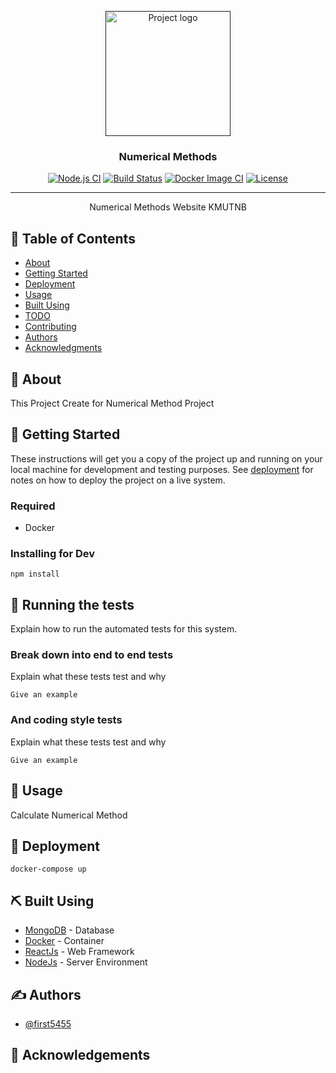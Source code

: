 <p align="center">
  <a href="" rel="noopener">
 <img width=200px height=200px src="https://i.imgur.com/6wj0hh6.jpg" alt="Project logo"></a>
</p>

<h3 align="center">Numerical Methods</h3>

<div align="center">
 
 [![Node.js CI](https://github.com/first5455/Numerical_React_MaterialUI/actions/workflows/node.js.yml/badge.svg)](https://github.com/first5455/Numerical_React_MaterialUI/actions/workflows/node.js.yml)
[![Build Status](https://travis-ci.com/first5455/Numerical_React_MaterialUI.svg?token=yybzxWBrxvxvBURNnpAL&branch=main)](https://travis-ci.com/first5455/Numerical_React_MaterialUI)
[![Docker Image CI](https://github.com/first5455/Numerical_React_MaterialUI/actions/workflows/docker-image.yml/badge.svg)](https://github.com/first5455/Numerical_React_MaterialUI/actions/workflows/docker-image.yml)
[![License](https://img.shields.io/badge/license-MIT-blue.svg)](/LICENSE)

</div>

---

<p align="center"> Numerical Methods Website KMUTNB
    <br> 
</p>

## 📝 Table of Contents

- [About](#about)
- [Getting Started](#getting_started)
- [Deployment](#deployment)
- [Usage](#usage)
- [Built Using](#built_using)
- [TODO](../TODO.md)
- [Contributing](../CONTRIBUTING.md)
- [Authors](#authors)
- [Acknowledgments](#acknowledgement)

## 🧐 About <a name = "about"></a>

This Project Create for Numerical Method Project

## 🏁 Getting Started <a name = "getting_started"></a>

These instructions will get you a copy of the project up and running on your local machine for development and testing purposes. See [deployment](#deployment) for notes on how to deploy the project on a live system.

### Required

- Docker

### Installing for Dev

```
npm install
```

## 🔧 Running the tests <a name = "tests"></a>

Explain how to run the automated tests for this system.

### Break down into end to end tests

Explain what these tests test and why

```
Give an example
```

### And coding style tests

Explain what these tests test and why

```
Give an example
```

## 🎈 Usage <a name="usage"></a>

Calculate Numerical Method

## 🚀 Deployment <a name = "deployment"></a>

```
docker-compose up
```

## ⛏️ Built Using <a name = "built_using"></a>

- [MongoDB](https://www.mongodb.com/) - Database
- [Docker](https://www.docker.com/) - Container
- [ReactJs](https://reactjs.org/) - Web Framework
- [NodeJs](https://nodejs.org/en/) - Server Environment

## ✍️ Authors <a name = "authors"></a>

- [@first5455](https://github.com/first5455)

## 🎉 Acknowledgements <a name = "acknowledgement"></a>
